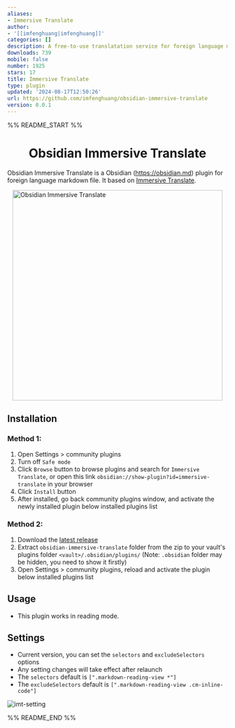 ```yaml
---
aliases:
- Immersive Translate
author:
- '[[imfenghuang|imfenghuang]]'
categories: []
description: A free-to-use translatation service for foreign language markdown file.
downloads: 739
mobile: false
number: 1925
stars: 17
title: Immersive Translate
type: plugin
updated: '2024-08-17T12:50:26'
url: https://github.com/imfenghuang/obsidian-immersive-translate
version: 0.0.1
---
```


%% README_START %%

<h1 align="center">Obsidian Immersive Translate</h1>

Obsidian Immersive Translate is a Obsidian (https://obsidian.md) plugin for foreign language markdown file. It based on [Immersive Translate](https://immersivetranslate.com/).

<img src="https://github.com/user-attachments/assets/f031508a-4d44-4aca-bb0d-8d3ef570ea8e" alt="Obsidian Immersive Translate" width="480px" style="display: block;margin: 0 auto;max-width: 480px"/>

## Installation

### Method 1:

1. Open Settings > community plugins
2. Turn off `Safe mode`
3. Click `Browse` button to browse plugins and search for `Immersive Translate`, or open this link `obsidian://show-plugin?id=immersive-translate` in your browser
4. Click `Install` button
5. After installed, go back community plugins window, and activate the newly installed plugin below installed plugins list

### Method 2:

1. Download the [latest release](https://github.com/imfenghuang/obsidian-immersive-translate/releases)
2. Extract `obsidian-immersive-translate` folder from the zip to your vault's plugins folder `<vault>/.obsidian/plugins/` (Note: `.obsidian` folder may be hidden, you need to show it firstly)
3. Open Settings > community plugins, reload and activate the plugin below installed plugins list

## Usage

-   This plugin works in reading mode.

## Settings

-   Current version, you can set the `selectors` and `excludeSelectors` options
-   Any setting changes will take effect after relaunch
-   The `selectors` default is `[".markdown-reading-view *"]`
-   The `excludeSelectors` default is `[".markdown-reading-view .cm-inline-code"]`

![imt-setting](https://github.com/user-attachments/assets/96155663-5f9b-44bf-a3ce-4e3e14d10518)


%% README_END %%